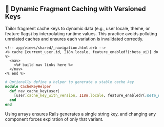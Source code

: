 ## 🔑 Dynamic Fragment Caching with Versioned Keys

Tailor fragment cache keys to dynamic data (e.g., user locale, theme, or feature flags) by interpolating runtime values. This practice avoids polluting unrelated caches and ensures each variation is invalidated correctly.

```erb
<!-- app/views/shared/_navigation.html.erb -->
<% cache [current_user.id, I18n.locale, feature_enabled?(:beta_ui)] do %>
  <nav>
    <%# build nav links here %>
  </nav>
<% end %>
```

```ruby
# Optionally define a helper to generate a stable cache key
module CacheKeyHelper
  def nav_cache_key(user)
    [user.cache_key_with_version, I18n.locale, feature_enabled?(:beta_ui)]
  end
end
```

Using arrays ensures Rails generates a single string key, and changing any component forces expiration of only that variant.